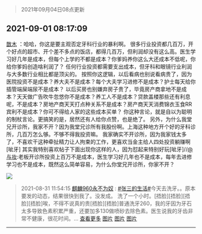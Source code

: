 > 2021年09月04日08点更新
<link rel="stylesheet" href="https://cdn.jsdelivr.net/gh/taotie6/sampleJSON@main/css/photo_show.css">


 ## 2021-09-01 08:17:09 

 [㪚木](https://www.coolapk.com/feed/29679510?shareKey=YTJiNTJjMTYwYjU3NjEzMmJlNTY~) ：哈哈，你这是要主观否定牙科行业的暴利啊。
很多行业投资都几百万，开个好点的超市、开个差不多点的饭店，都得几百万，但利润却没有这么高。医生学习好几年是成本，但每个上学的不都是成本？你爹妈养你这么大还成本不低呢，你给你爹妈创造啥利润了？
任何行业投资都需要支出成本<!--break-->，但牙科和眼镜行业利润与大多数行业相比都是顶尖的。
按照你这逻辑，以后看病也别说看病贵了，因为医院投资不是成本？养大夫不是成本？每个大夫学习进修不是成本？护士每天给你插管端屎端尿不是成本？
以后买房也别嫌弃房子贵了，毕竟房产商拿地不是成本？天天做广告吹牛忽悠你不是成本？养工人不是成本？贷款盖楼那些还有利息呢，不是成本？房地产商天天打点种关系不是成本？房产商天天消费锦衣玉食RR宾利不是成本？你可不得给人家的这些成本买单？
你这种言论，就是自以为聪明的制杖言论。更搞笑的是，居然还有人给你点赞，也是绝了。
另外，为什么我堂兄开诊所，我家不开？因为我堂兄诊所有我股份啊。上海这种地方开个好的牙科诊所，几百万怎么够。不够不得我投资嘛。
我家确实不开诊所，因为我家钱太多了，不喜欢干这种牵扯精力让人拘束的工作，更喜欢当金主给人四处投资躺赚啊[呲牙]
其实我特别喜欢帖子下面出现你这样的人，因为怼起来特别好玩[呲牙]//<a class="feed-link-uname" href="/u/与妆">@与妆</a>:老板开诊所投资上百万不是成本，医生学习好几年也不是成本，每年去进修学习也不是成本，既然这么简单容易，为什么你堂兄开诊所，你家不开？ 

<div class="album">
<img class="img-item" src="http://image.coolapk.com/feed/2020/0606/14/1081091_39c516f3_5623_1393@320x180.gif" />
</div>

> 2021-08-31 11:54:15 
> [麒麟960永不为奴](https://www.coolapk.com/feed/29659856?shareKey=YTlmZTFmMDQxN2ZlNjEzMmJlNTY~) : <a class="feed-link-tag" href="/t/张三的生活?type=0">#张三的生活#</a>今天去洗牙。。原本要发的动态，结果很快到我了。没发成。  洗了一个小时。[捂脸][捂脸][捂脸][捂脸]唉，不得不说真的贵[捂脸][捂脸]普通洗牙260，我的牙因为牙石太多导致色素积累严重，还要加多130做喷砂去除色素。医生说我的牙齿非常不健康，很花时间。... <a href="">查看更多</a> 
[图片](http://image.coolapk.com/feed/2021/0831/11/3917460_ff2e1a70_2042_5837@2490x3328.jpeg)
[图片](http://image.coolapk.com/feed/2021/0831/11/3917460_3d2046b1_2042_5839@2490x3328.jpeg)
[图片](http://image.coolapk.com/feed/2021/0831/11/3917460_9b166185_2042_5841@2490x3328.jpeg)

 ------- 

